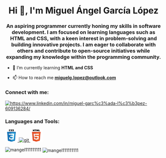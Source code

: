 <h1 align="center">Hi 👋, I'm Miguel Ángel García López</h1>
<h3 align="center">An aspiring programmer currently honing my skills in software development. I am focused on learning languages such as HTML and CSS, with a keen interest in problem-solving and building innovative projects. I am eager to collaborate with others and contribute to open-source initiatives while expanding my knowledge within the programming community.</h3>

- 🌱 I’m currently learning **HTML and CSS**

- 📫 How to reach me **miguelg.lopez@outlook.com**

<h3 align="left">Connect with me:</h3>
<p align="left">
<a href="https://linkedin.com/in/https://www.linkedin.com/in/miguel-garc%c3%ada-l%c3%b3pez-609136284/" target="blank"><img align="center" src="https://raw.githubusercontent.com/rahuldkjain/github-profile-readme-generator/master/src/images/icons/Social/linked-in-alt.svg" alt="https://www.linkedin.com/in/miguel-garc%c3%ada-l%c3%b3pez-609136284/" height="30" width="40" /></a>
</p>

<h3 align="left">Languages and Tools:</h3>
<p align="left"> <a href="https://www.w3schools.com/css/" target="_blank" rel="noreferrer"> <img src="https://raw.githubusercontent.com/devicons/devicon/master/icons/css3/css3-original-wordmark.svg" alt="css3" width="40" height="40"/> </a> <a href="https://git-scm.com/" target="_blank" rel="noreferrer"> <img src="https://www.vectorlogo.zone/logos/git-scm/git-scm-icon.svg" alt="git" width="40" height="40"/> </a> <a href="https://www.w3.org/html/" target="_blank" rel="noreferrer"> <img src="https://raw.githubusercontent.com/devicons/devicon/master/icons/html5/html5-original-wordmark.svg" alt="html5" width="40" height="40"/> </a> </p>

<p><img align="left" src="https://github-readme-stats.vercel.app/api/top-langs?username=mangel111111111&show_icons=true&locale=en&layout=compact" alt="mangel111111111" /></p>

<p>&nbsp;<img align="center" src="https://github-readme-stats.vercel.app/api?username=mangel111111111&show_icons=true&locale=en" alt="mangel111111111" /></p>
